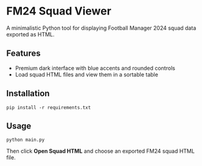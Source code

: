 # FM24 Squad Viewer

A minimalistic Python tool for displaying Football Manager 2024 squad data exported as HTML.

## Features
- Premium dark interface with blue accents and rounded controls
- Load squad HTML files and view them in a sortable table

## Installation
```
pip install -r requirements.txt
```

## Usage
```
python main.py
```
Then click **Open Squad HTML** and choose an exported FM24 squad HTML file.
